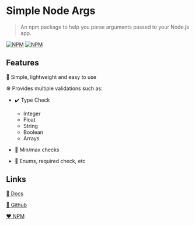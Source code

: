 <!-- TODO: Change README -->

# Simple Node Args

> An npm package to help you parse arguments passed to your Node.js app.

[![NPM](https://img.shields.io/npm/dt/simple-node-args?style=for-the-badge)](https://www.npmjs.com/package/simple-node-args)
[![NPM](https://img.shields.io/npm/v/simple-node-args?style=for-the-badge)](https://www.npmjs.com/package/simple-node-args)

## Features

🚀 Simple, lightweight and easy to use

⚙️ Provides multiple validations such as:

- ✔️ Type Check

  - Integer
  - Float
  - String
  - Boolean
  - Arrays

- 🔢 Min/max checks

- 🧮 Enums, required check, etc

## Links

[📘 Docs](https://mafgit.github.io/simple-node-args/)

[🖤 Github](https://github.com/mafgit/simple-node-args)

[❤️ NPM](https://www.npmjs.com/package/simple-node-args)
